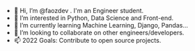 - 👋 Hi, I’m @faozdev . I'm an Engineer student.
- 👀 I’m interested in Python, Data Science and Front-end.
- 🌱 I’m currently learning Machine Learning, Django, Pandas...
- 💞️ I’m looking to collaborate on other engineers/developers.
- 📫 2022 Goals: Contribute to open source projects.

<!---

--->
